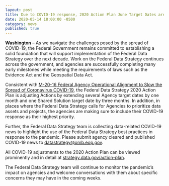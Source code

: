 ```yaml
---
layout: post
title: Due to COVID-19 response, 2020 Action Plan June Target Dates are extended
date: 2020-05-14 18:00:00 -0500
category: news
published: true
---
```


**Washington** – As we navigate the challenges posed by the spread of COVID-19, the Federal Government remains committed to establishing a solid foundation that will support implementation of the Federal Data Strategy over the next decade. Work on the Federal Data Strategy continues across the government, and agencies are successfully completing many early milestones while meeting the requirements of laws such as the Evidence Act and the Geospatial Data Act.

Consistent with [M-20-16 Federal Agency Operational Alignment to Slow the Spread of Coronavirus COVID-19](https://www.whitehouse.gov/wp-content/uploads/2020/03/M-20-16.pdf), the Federal Data Strategy 2020 Action Plan is adjusting Actions by extending several Agency target dates by one month and one Shared Solution target date by three months.  In addition, in places where the Federal Data Strategy calls for Agencies to prioritize data assets and projects, the agencies are making sure to include their COVID-19 response as their highest priority. 

Further, the Federal Data Strategy team is collecting data-related COVID-19 news to highlight the use of the Federal Data Strategy best practices in response to the pandemic. Please submit agency cleared and published COVID-19 news to [datastrategy@omb.eop.gov](mailto:datastrategy@omb.eop.gov). 

All COVID-19 adjustments to the 2020 Action Plan can be viewed prominently and in detail at [strategy.data.gov/action-plan]({{site.baseurl}}/action-plan/). 

The Federal Data Strategy team will continue to monitor the pandemic’s impact on agencies and welcome conversations with them about specific concerns they may have in the coming weeks.

